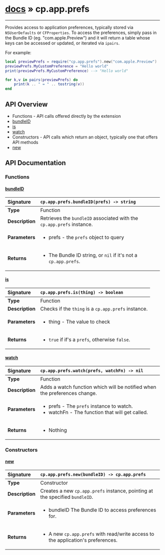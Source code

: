 # [docs](index.md) » cp.app.prefs
---

Provides access to application preferences, typically stored via `NSUserDefaults` or `CFProperties`.
To access the preferences, simply pass in the Bundle ID (eg. "com.apple.Preview") and it will return
a table whose keys can be accessed or updated, or iterated via `ipairs`.

For example:

```lua
local previewPrefs = require("cp.app.prefs").new("com.apple.Preview")
previewPrefs.MyCustomPreference = "Hello world"
print(previewPrefs.MyCustomPreference) --> "Hello world"

for k,v in pairs(previewPrefs) do
    print(k .. " = " .. tostring(v))
end
```

## API Overview
* Functions - API calls offered directly by the extension
 * [bundleID](#bundleid)
 * [is](#is)
 * [watch](#watch)
* Constructors - API calls which return an object, typically one that offers API methods
 * [new](#new)

## API Documentation

### Functions

#### [bundleID](#bundleid)
| <span style="float: left;">**Signature**</span> | <span style="float: left;">`cp.app.prefs.bundleID(prefs) -> string` </span>                                                          |
| -----------------------------------------------------|---------------------------------------------------------------------------------------------------------|
| **Type**                                             | Function                                                                                         |
| **Description**                                      | Retrieves the `bundleID` associated with the `cp.app.prefs` instance.                                                                                         |
| **Parameters**                                       | <ul><li>prefs     - the `prefs` object to query</li></ul> |
| **Returns**                                          | <ul><li>The Bundle ID string, or `nil` if it's not a `cp.app.prefs`.</li></ul>          |

#### [is](#is)
| <span style="float: left;">**Signature**</span> | <span style="float: left;">`cp.app.prefs.is(thing) -> boolean` </span>                                                          |
| -----------------------------------------------------|---------------------------------------------------------------------------------------------------------|
| **Type**                                             | Function                                                                                         |
| **Description**                                      | Checks if the `thing` is a `cp.app.prefs` instance.                                                                                         |
| **Parameters**                                       | <ul><li>thing     - The value to check</li></ul> |
| **Returns**                                          | <ul><li>`true` if if's a `prefs`, otherwise `false`.</li></ul>          |

#### [watch](#watch)
| <span style="float: left;">**Signature**</span> | <span style="float: left;">`cp.app.prefs.watch(prefs, watchFn) -> nil` </span>                                                          |
| -----------------------------------------------------|---------------------------------------------------------------------------------------------------------|
| **Type**                                             | Function                                                                                         |
| **Description**                                      | Adds a watch function which will be notified when the preferences change.                                                                                         |
| **Parameters**                                       | <ul><li>prefs     - The `prefs` instance to watch.</li><li>watchFn   - The function that will get called.</li></ul> |
| **Returns**                                          | <ul><li>Nothing</li></ul>          |

### Constructors

#### [new](#new)
| <span style="float: left;">**Signature**</span> | <span style="float: left;">`cp.app.prefs.new(bundleID) -> cp.app.prefs` </span>                                                          |
| -----------------------------------------------------|---------------------------------------------------------------------------------------------------------|
| **Type**                                             | Constructor                                                                                         |
| **Description**                                      | Creates a new `cp.app.prefs` instance, pointing at the specified `bundleID`.                                                                                         |
| **Parameters**                                       | <ul><li>bundleID      The Bundle ID to access preferences for.</li></ul> |
| **Returns**                                          | <ul><li>A new `cp.app.prefs` with read/write access to the application's preferences.</li></ul>          |

